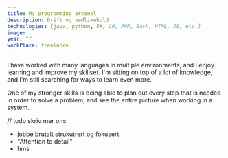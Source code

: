 ```yaml
---
title: My programming arsenal
description: Drift og vedlikehold
technologies: [java, python, F#, C#, PHP, Bash, HTML, JS, etc.]
image: 
year: ""
workPlace: freelance
---
```


I have worked with many languages in multiple environments, and I enjoy learning and improve my skillset.
I'm sitting on top of a lot of knowledge, and I'm still searching for ways to learn even more.

One of my stronger skills is being able to plan out every step that is needed in order to solve a problem,
and see the entire picture when working in a system.

// todo skriv mer om:

- jobbe brutalt strukutrert og fokusert
- "Attention to detail"
- hms


